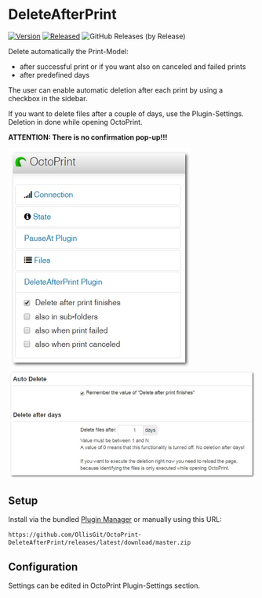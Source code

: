 # DeleteAfterPrint

[![Version](https://img.shields.io/badge/dynamic/json.svg?color=brightgreen&label=version&url=https://api.github.com/repos/OllisGit/OctoPrint-DeleteAfterPrint/releases&query=$[0].name)]()
[![Released](https://img.shields.io/badge/dynamic/json.svg?color=brightgreen&label=released&url=https://api.github.com/repos/OllisGit/OctoPrint-DeleteAfterPrint/releases&query=$[0].published_at)]()
![GitHub Releases (by Release)](https://img.shields.io/github/downloads/OllisGit/OctoPrint-DeleteAfterPrint/latest/total.svg)

Delete automatically the Print-Model: 
* after successful print or if you want also on canceled and failed prints
* after predefined days

The user can enable automatic deletion after each print by using a checkbox in the sidebar.

If you want to delete files after a couple of days, use the Plugin-Settings. Deletion in done while opening OctoPrint.

**ATTENTION: There is no confirmation pop-up!!!** 



![Sidebar](screenshots/sidebar.jpg)
![PluginSettings](screenshots/plugin-settings.jpg)

## Setup

Install via the bundled [Plugin Manager](https://github.com/foosel/OctoPrint/wiki/Plugin:-Plugin-Manager)
or manually using this URL:

    https://github.com/OllisGit/OctoPrint-DeleteAfterPrint/releases/latest/download/master.zip


## Configuration

Settings can be edited in OctoPrint Plugin-Settings section.

